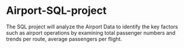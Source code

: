 # Airport-SQL-project
The SQL project will analyze the Airport Data to identify the key factors such as airport operations by examining total passenger numbers and trends per route, average passengers per flight.
